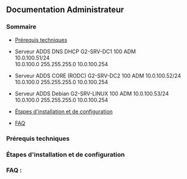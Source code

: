 ## Documentation Administrateur

### Sommaire
- [Prérequis techniques]()

- Serveur ADDS DNS DHCP	G2-SRV-DC1	100	ADM	 
  10.0.100.51/24	
  10.0.100.0
  255.255.255.0	10.0.100.254
  
- Serveur ADDS CORE (RODC)	G2-SRV-DC2	100	ADM	
  10.0.100.52/24
  10.0.100.0
  255.255.255.0	10.0.100.254

- Serveur ADDS Debian	G2-SRV-LINUX	100	ADM	
  10.0.100.53/24
  10.0.100.0
  255.255.255.0	10.0.100.254
  
- [Étapes d'installation et de configuration]()
- [FAQ]()

### Prérequis techniques


### Étapes d'installation et de configuration


### FAQ :
